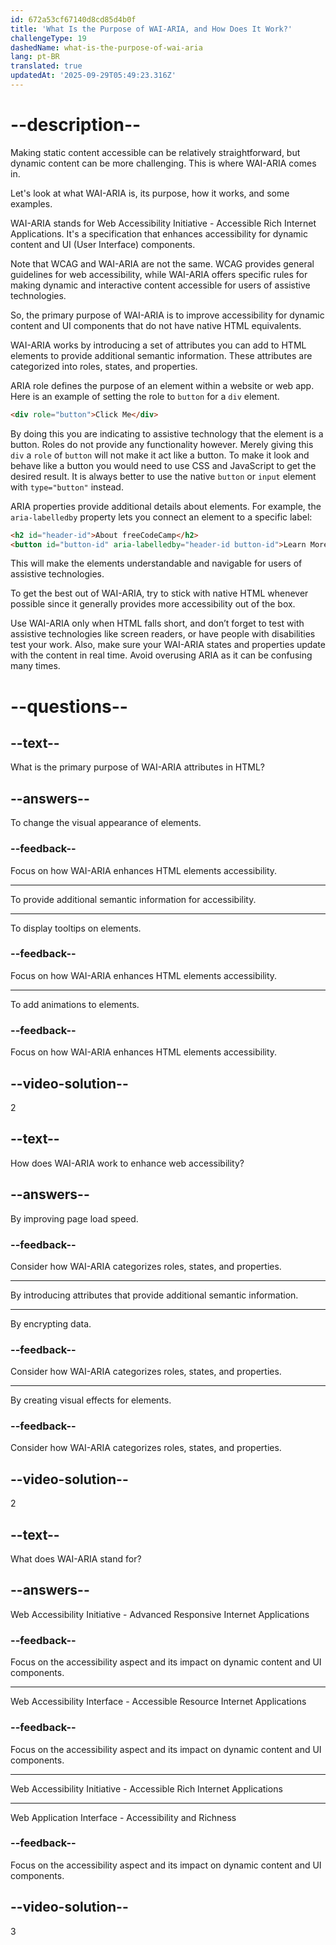 ```yaml
---
id: 672a53cf67140d8cd85d4b0f
title: 'What Is the Purpose of WAI-ARIA, and How Does It Work?'
challengeType: 19
dashedName: what-is-the-purpose-of-wai-aria
lang: pt-BR
translated: true
updatedAt: '2025-09-29T05:49:23.316Z'
---
```


# --description--

Making static content accessible can be relatively straightforward, but dynamic content can be more challenging. This is where WAI-ARIA comes in.

Let's look at what WAI-ARIA is, its purpose, how it works, and some examples.

WAI-ARIA stands for Web Accessibility Initiative - Accessible Rich Internet Applications. It's a specification that enhances accessibility for dynamic content and UI (User Interface) components.

Note that WCAG and WAI-ARIA are not the same. WCAG provides general guidelines for web accessibility, while WAI-ARIA offers specific rules for making dynamic and interactive content accessible for users of assistive technologies.

So, the primary purpose of WAI-ARIA is to improve accessibility for dynamic content and UI components that do not have native HTML equivalents.

WAI-ARIA works by introducing a set of attributes you can add to HTML elements to provide additional semantic information. These attributes are categorized into roles, states, and properties.

ARIA role defines the purpose of an element within a website or web app. Here is an example of setting the role to `button` for a `div` element.

```html
<div role="button">Click Me</div>
```

By doing this you are indicating to assistive technology that the element is a button. Roles do not provide any functionality however. Merely giving this `div` a `role` of `button` will not make it act like a button. To make it look and behave like a button you would need to use CSS and JavaScript to get the desired result. It is always better to use the native `button` or `input` element with `type="button"` instead.

ARIA properties provide additional details about elements. For example, the `aria-labelledby` property lets you connect an element to a specific label:

```html
<h2 id="header-id">About freeCodeCamp</h2>
<button id="button-id" aria-labelledby="header-id button-id">Learn More</button>
```

This will make the elements understandable and navigable for users of assistive technologies.

To get the best out of WAI-ARIA, try to stick with native HTML whenever possible since it generally provides more accessibility out of the box.

Use WAI-ARIA only when HTML falls short, and don’t forget to test with assistive technologies like screen readers, or have people with disabilities test your work. Also, make sure your WAI-ARIA states and properties update with the content in real time. Avoid overusing ARIA as it can be confusing many times.

# --questions--

## --text--

What is the primary purpose of WAI-ARIA attributes in HTML?

## --answers--

To change the visual appearance of elements.

### --feedback--

Focus on how WAI-ARIA enhances HTML elements accessibility.

---

To provide additional semantic information for accessibility.

---

To display tooltips on elements.

### --feedback--

Focus on how WAI-ARIA enhances HTML elements accessibility.

---

To add animations to elements.

### --feedback--

Focus on how WAI-ARIA enhances HTML elements accessibility.

## --video-solution--

2

## --text--

How does WAI-ARIA work to enhance web accessibility?

## --answers--

By improving page load speed.

### --feedback--

Consider how WAI-ARIA categorizes roles, states, and properties.

---

By introducing attributes that provide additional semantic information.

---

By encrypting data.

### --feedback--

Consider how WAI-ARIA categorizes roles, states, and properties.

---

By creating visual effects for elements.

### --feedback--

Consider how WAI-ARIA categorizes roles, states, and properties.

## --video-solution--

2

## --text--

What does WAI-ARIA stand for?

## --answers--

Web Accessibility Initiative - Advanced Responsive Internet Applications

### --feedback--

Focus on the accessibility aspect and its impact on dynamic content and UI components.

---

Web Accessibility Interface - Accessible Resource Internet Applications

### --feedback--

Focus on the accessibility aspect and its impact on dynamic content and UI components.

---

Web Accessibility Initiative - Accessible Rich Internet Applications

---

Web Application Interface - Accessibility and Richness

### --feedback--

Focus on the accessibility aspect and its impact on dynamic content and UI components.

## --video-solution--

3
